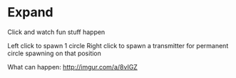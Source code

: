 Expand
======

Click and watch fun stuff happen

Left click to spawn 1 circle
Right click to spawn a transmitter for permanent circle spawning on that position

What can happen: http://imgur.com/a/8vIGZ
